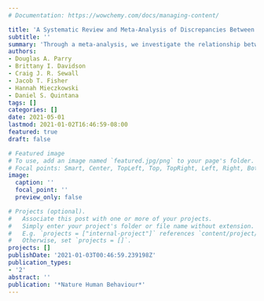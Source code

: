 ```yaml
---
# Documentation: https://wowchemy.com/docs/managing-content/

title: 'A Systematic Review and Meta-Analysis of Discrepancies Between Logged and Self-Reported Digital Media Use'
subtitle: ''
summary: 'Through a meta-analysis, we investigate the relationship between self-reported and device-logged media use. [(Open Access Link)](www.rdcu.be/ckK81)'
authors:
- Douglas A. Parry
- Brittany I. Davidson
- Craig J. R. Sewall
- Jacob T. Fisher
- Hannah Mieczkowski
- Daniel S. Quintana
tags: []
categories: []
date: 2021-05-01
lastmod: 2021-01-02T16:46:59-08:00
featured: true
draft: false

# Featured image
# To use, add an image named `featured.jpg/png` to your page's folder.
# Focal points: Smart, Center, TopLeft, Top, TopRight, Left, Right, BottomLeft, Bottom, BottomRight.
image:
  caption: ''
  focal_point: ''
  preview_only: false

# Projects (optional).
#   Associate this post with one or more of your projects.
#   Simply enter your project's folder or file name without extension.
#   E.g. `projects = ["internal-project"]` references `content/project/deep-learning/index.md`.
#   Otherwise, set `projects = []`.
projects: []
publishDate: '2021-01-03T00:46:59.239198Z'
publication_types:
- '2'
abstract: ''
publication: '*Nature Human Behaviour*'
---
```

